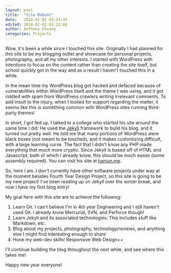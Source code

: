 ```yaml
---
layout: post
title:  "Site Reboot"
date:   2014-01-02 03:33:34
edited: 2014-01-03 03:22:00
author: Anthony Chuang
categories: Projects
---
```


Wow, it's been a while since I touched this site. Originally I had planned for this site to be my blogging outlet and showcase for personal projects, photography, and all my other interests.  I started with WordPress with intentions to focus on the content rather than creating the site itself, but school quickly got in the way and as a result I haven't touched this in a while.

<!--excerpt-->

In the mean time my WordPress blog got hacked and defaced because of vulnerabilities within WordPress itself and the theme I was using, and it got riddled with spam from WordPress crawlers writing irrelevant comments.  To add insult to the injury, when I looked for support regarding the matter, it seems like this is something common with WordPress sites running third-party themes!

In short, I got fed up.  I talked to a college who started his site around the same time I did:  He used the [Jekyll](http://jekyllrb.com/) framework to build his blog, and it turned out pretty well.  He told me that many portions of WordPress were black boxes (not meant to be touched), and it makes customizing difficult, with a large learning curve.  The fact that I didn't know any PHP made everything that much more cryptic.  Since Jekyll is based off of HTML and Javascript, both of which I already know, this should be much easier (some assembly required).  You can visit his site at [hanjun.me](http://hanjun.me).

So, here I am.  I don't currently have other software projects under way at the moment besides Fourth Year Design Project, so this site is going to be my new project!  I've been reading up on Jekyll over the winter break, and now I have my first blog entry!

My goal here with this site are to achieve the following:

1. Learn Git.  I can't believe I'm in 4th year Engineering and I still haven't used Git.  I already know Mercurial, SVN, and Perforce though!
2. Learn Jekyll and its associated technologies.  This includes stuff like Markdown, etc.
3. Blog about my projects, photography, technology/reviews, and anything else I might find interesting enough to share
4. Hone my web-dev skills!  Responsive Web Design++

I'll continue building the blog throughout the next while, and see where this takes me!

Happy new year everyone!